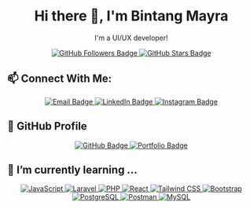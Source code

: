 <!DOCTYPE html>
<html lang="en">
<head>
    <meta charset="UTF-8">
    <meta name="viewport" content="width=device-width, initial-scale=1.0">
</head>
<body>

<h1 align="center">Hi there 👋, I'm Bintang Mayra</h1>

<p align="center">
    I'm a UI/UX developer!
</p>

<p align="center">
    <a href="https://github.com/bintangmayra?tab=followers">
        <img src="https://img.shields.io/github/followers/bintangmayra?label=Followers&style=social" alt="GitHub Followers Badge">
    </a>
    <a href="https://github.com/bintangmayra?tab=repositories">
        <img src="https://img.shields.io/github/stars/bintangmayra?label=Stars&style=social" alt="GitHub Stars Badge">
    </a>
</p>

<h2>📫 Connect With Me:</h2>
<p align="center">
    <a href="mailto:bintangmayradestianti@gmail.com">
        <img src="https://img.shields.io/badge/Email-D14836?style=for-the-badge&logo=gmail&logoColor=white" alt="Email Badge">
    </a>
    <a href="https://linkedin.com/in/bintang-mayra-3698322a2/">
        <img src="https://img.shields.io/badge/LinkedIn-0A66C2?style=for-the-badge&logo=linkedin&logoColor=white" alt="LinkedIn Badge">
    </a>
    <a href="https://instagram.com/bintngmayra">
        <img src="https://img.shields.io/badge/Instagram-E4405F?style=for-the-badge&logo=instagram&logoColor=white" alt="Instagram Badge">
    </a>
</p>

<h2>🔗 GitHub Profile</h2>
<p align="center">
    <a href="https://github.com/bintangmayra">
        <img src="https://img.shields.io/badge/GitHub-181717?style=for-the-badge&logo=github&logoColor=white" alt="GitHub Badge">
    </a>
    <a href="https://bintangmayra.github.io/bintangmayra-github.io/">
        <img src="https://img.shields.io/badge/Portfolio-FF5722?style=for-the-badge&logo=web&logoColor=white" alt="Portfolio Badge">
    </a>
</p>

<h2>🌱 I’m currently learning ...</h2>
<p align="center">
    <a href="https://developer.mozilla.org/en-US/docs/Web/JavaScript">
        <img src="https://img.shields.io/badge/JavaScript-F7DF1E?style=for-the-badge&logo=javascript&logoColor=black" alt="JavaScript">
    </a>
    <a href="https://laravel.com/">
        <img src="https://img.shields.io/badge/Laravel-FF2D20?style=for-the-badge&logo=laravel&logoColor=white" alt="Laravel">
    </a>
    <a href="https://www.php.net/">
        <img src="https://img.shields.io/badge/PHP-777BB4?style=for-the-badge&logo=php&logoColor=white" alt="PHP">
    </a>
    <a href="https://reactjs.org/">
        <img src="https://img.shields.io/badge/React-61DAFB?style=for-the-badge&logo=react&logoColor=black" alt="React">
    </a>
    <a href="https://tailwindcss.com/">
        <img src="https://img.shields.io/badge/Tailwind_CSS-38B2AC?style=for-the-badge&logo=tailwind-css&logoColor=white" alt="Tailwind CSS">
    </a>
    <a href="https://getbootstrap.com/">
        <img src="https://img.shields.io/badge/Bootstrap-563D7C?style=for-the-badge&logo=bootstrap&logoColor=white" alt="Bootstrap">
    </a>
    <a href="https://www.postgresql.org/">
        <img src="https://img.shields.io/badge/PostgreSQL-316192?style=for-the-badge&logo=postgresql&logoColor=white" alt="PostgreSQL">
    </a>
    <a href="https://www.postman.com/">
        <img src="https://img.shields.io/badge/Postman-FF6C37?style=for-the-badge&logo=postman&logoColor=white" alt="Postman">
    </a>
    <a href="https://www.mysql.com/">
        <img src="https://img.shields.io/badge/MySQL-4479A1?style=for-the-badge&logo=mysql&logoColor=white" alt="MySQL">
    </a>
</p>

</body>
</html>
